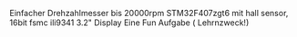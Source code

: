 Einfacher Drehzahlmesser bis 20000rpm STM32F407zgt6 mit hall sensor, 16bit fsmc ili9341 3.2" Display
Eine Fun Aufgabe ( Lehrnzweck!)
